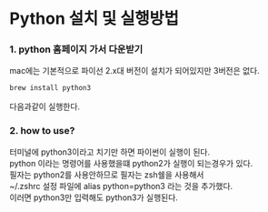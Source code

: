 # Python 설치 및 실행방법
### 1. python 홈페이지 가서 다운받기
mac에는 기본적으로 파이선 2.x대 버전이 설치가 되어있지만 3버전은 없다.  
```bash
brew install python3
```
다음과같이 실행한다.

### 2. how to use?
터미널에 python3이라고 치기만 하면 파이썬이 실행이 된다.  
python 이라는 명령어를 사용했을떄 python2가 실행이 되는경우가 있다.  
필자는 python2를 사용안하므로 필자는 zsh쉘을 사용해서   
~/.zshrc 설정 파일에 alias python=python3 라는 것을 추가했다.  
이러면 python3만 입력해도 python3가 실행된다.